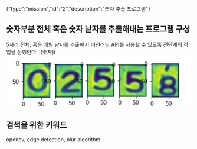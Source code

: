 {"type":"mission","id":"2","description":"숫자 추출 프로그램"}
## 숫자부분 전체 혹은 숫자 낱자를 추출해내는 프로그램 구성

5자리 전체, 혹은 개별 낱자를 추출해서 머신러닝 API를 사용할 수 있도록 전단계의 작업을 진행한다.
![숫자](![image](digits.jpg)

## 검색을 위한 키워드
opencv, edge detection, blur algorithm
